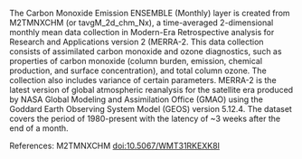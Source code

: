 The Carbon Monoxide Emission ENSEMBLE (Monthly) layer is created from M2TMNXCHM (or tavgM_2d_chm_Nx), a time-averaged 2-dimensional monthly mean data collection in Modern-Era Retrospective analysis for Research and Applications version 2 (MERRA-2. This data collection consists of assimilated carbon monoxide and ozone diagnostics, such as properties of carbon monoxide (column burden, emission, chemical production, and surface concentration), and total column ozone. The collection also includes variance of certain parameters. MERRA-2 is the latest version of global atmospheric reanalysis for the satellite era produced by NASA Global Modeling and Assimilation Office (GMAO) using the Goddard Earth Observing System Model (GEOS) version 5.12.4. The dataset covers the period of 1980-present with the latency of ~3 weeks after the end of a month.

References: M2TMNXCHM [doi:10.5067/WMT31RKEXK8I](https://doi.org/10.5067/WMT31RKEXK8I)